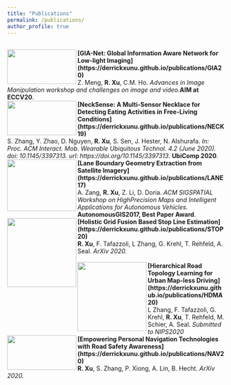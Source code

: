 ```yaml
---
title: "Publications"
permalink: /publications/
author_profile: true
---
```

<br>
<img align="left" width="160" height="80" src="https://derrickxunu.github.io/files/GIA20.PNG">
<b>[GIA-Net: Global Information Aware Network for Low-light Imaging](https://derrickxunu.github.io/publications/GIA20)</b> <br> 
Z. Meng, <b>R. Xu</b>,  C.M. Ho. <i>Advances in Image Manipulation workshop and challenges on image and video.</i><b>AIM at ECCV20</b>.

<br>
<img align="left" width="160" height="80" src="https://derrickxunu.github.io/files/NECK19.PNG">
<b>[NeckSense: A Multi-Sensor Necklace for Detecting Eating Activities in Free-Living Conditions](https://derrickxunu.github.io/publications/NECK19)</b> <br> 
S. Zhang, Y. Zhao, D. Nguyen,  <b>R. Xu</b>, S. Sen, J. Hester, N. Alshurafa. <i>In: Proc. ACM Interact. Mob. Wearable Ubiquitous Technol. 4.2 (June 2020). doi: 10.1145/3397313. url: https://doi.org/10.1145/3397313.</i> <b>UbiComp 2020</b>.


<br>
<img align="left" width="160" height="120" src="https://derrickxunu.github.io/files/LANE17.PNG">
<b>[Lane Boundary Geometry Extraction from Satellite Imagery](https://derrickxunu.github.io/publications/LANE17)</b> <br> 
A. Zang, <b>R. Xu</b>,  Z. Li, D. Doria. <i>ACM SIGSPATIAL Workshop on HighPrecision Maps and Intelligent Applications for Autonomous Vehicles.</i> <b>AutonomousGIS2017, Best Paper Award</b>.

<br>
<img align="left" width="160" height="160" src="https://derrickxunu.github.io/files/STOP20.PNG">
<b>[Holistic Grid Fusion Based Stop Line Estimation](https://derrickxunu.github.io/publications/STOP20)</b> <br> 
<b>R. Xu</b>, F. Tafazzoli,  L Zhang,  G. Krehl, T. Rehfeld, A. Seal.  <i>ArXiv 2020.</i> <br />
 

<br>
<img align="left" width="160" height="160" src="https://derrickxunu.github.io/files/HDMA20.PNG">
<b>[Hierarchical Road Topology Learning for Urban Map-less Driving](https://derrickxunu.github.io/publications/HDMA20)</b> <br> 
 L Zhang, F. Tafazzoli, G. Krehl, <b>R. Xu</b>, T. Rehfeld, M. Schier, A. Seal.  <i>Submitted to NIPS2020</i>
 
<br>
<img align="left" width="160" height="80" src="https://derrickxunu.github.io/files/NAV20.PNG">
<b>[Empowering Personal Navigation Technologies with Road Safety Awareness](https://derrickxunu.github.io/publications/NAV20)</b> <br> 
 <b>R. Xu</b>, S. Zhang, P. Xiong, A. Lin, B. Hecht. <i>ArXiv 2020.</i>
